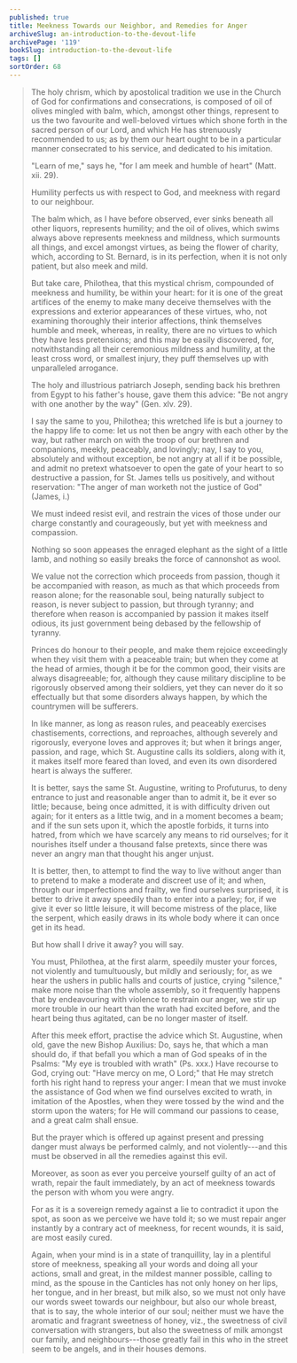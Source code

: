 ```yaml
---
published: true
title: Meekness Towards our Neighbor, and Remedies for Anger
archiveSlug: an-introduction-to-the-devout-life
archivePage: '119'
bookSlug: introduction-to-the-devout-life
tags: []
sortOrder: 68
---
```


> The holy chrism, which by apostolical tradition we use in the Church of God for confirmations and consecrations, is composed of oil of olives mingled with balm, which, amongst other things, represent to us the two favourite and well-beloved virtues which shone forth in the sacred person of our Lord, and which He has strenuously recommended to us; as by them our heart ought to be in a particular manner consecrated to his service, and dedicated to his imitation.
>
> "Learn of me," says he, "for I am meek and humble of heart" (Matt. xii. 29).
>
> Humility perfects us with respect to God, and meekness with regard to our neighbour.
>
> The balm which, as I have before observed, ever sinks beneath all other liquors, represents humility; and the oil of olives, which swims always above represents meekness and mildness, which surmounts all things, and excel amongst virtues, as being the flower of charity, which, according to St. Bernard, is in its perfection, when it is not only patient, but also meek and mild.
>
> But take care, Philothea, that this mystical chrism, compounded of meekness and humility, be within your heart: for it is one of the great artifices of the enemy to make many deceive themselves with the expressions and exterior appearances of these virtues, who, not examining thoroughly their interior affections, think themselves humble and meek, whereas, in reality, there are no virtues to which they have less pretensions; and this may be easily discovered, for, notwithstanding all their ceremonious mildness and humility, at the least cross word, or smallest injury, they puff themselves up with unparalleled arrogance.
>
> The holy and illustrious patriarch Joseph, sending back his brethren from Egypt to his father's house, gave them this advice: "Be not angry with one another by the way" (Gen. xlv. 29).
>
> I say the same to you, Philothea; this wretched life is but a journey to the happy life to come: let us not then be angry with each other by the way, but rather march on with the troop of our brethren and companions, meekly, peaceably, and lovingly; nay, I say to you, absolutely and without exception, be not angry at all if it be possible, and admit no pretext whatsoever to open the gate of your heart to so destructive a passion, for St. James tells us positively, and without reservation: "The anger of man worketh not the justice of God" (James, i.)
>
> We must indeed resist evil, and restrain the vices of those under our charge constantly and courageously, but yet with meekness and compassion.
>
> Nothing so soon appeases the enraged elephant as the sight of a little lamb, and nothing so easily breaks the force of cannonshot as wool.
>
> We value not the correction which proceeds from passion, though it be accompanied with reason, as much as that which proceeds from reason alone; for the reasonable soul, being naturally subject to reason, is never subject to passion, but through tyranny; and therefore when reason is accompanied by passion it makes itself odious, its just government being debased by the fellowship of tyranny.
>
> Princes do honour to their people, and make them rejoice exceedingly when they visit them with a peaceable train; but when they come at the head of armies, though it be for the common good, their visits are always disagreeable; for, although they cause military discipline to be rigorously observed among their soldiers, yet they can never do it so effectually but that some disorders always happen, by which the countrymen will be sufferers.
>
> In like manner, as long as reason rules, and peaceably exercises chastisements, corrections, and reproaches, although severely and rigorously, everyone loves and approves it; but when it brings anger, passion, and rage, which St. Augustine calls its soldiers, along with it, it makes itself more feared than loved, and even its own disordered heart is always the sufferer.
>
> It is better, says the same St. Augustine, writing to Profuturus, to deny entrance to just and reasonable anger than to admit it, be it ever so little; because, being once admitted, it is with difficulty driven out again; for it enters as a little twig, and in a moment becomes a beam; and if the sun sets upon it, which the apostle forbids, it turns into hatred, from which we have scarcely any means to rid ourselves; for it nourishes itself under a thousand false pretexts, since there was never an angry man that thought his anger unjust.
>
> It is better, then, to attempt to find the way to live without anger than to pretend to make a moderate and discreet use of it; and when, through our imperfections and frailty, we find ourselves surprised, it is better to drive it away speedily than to enter into a parley; for, if we give it ever so little leisure, it will become mistress of the place, like the serpent, which easily draws in its whole body where it can once get in its head.
>
> But how shall I drive it away? you will say.
>
> You must, Philothea, at the first alarm, speedily muster your forces, not violently and tumultuously, but mildly and seriously; for, as we hear the ushers in public halls and courts of justice, crying "silence," make more noise than the whole assembly, so it frequently happens that by endeavouring with violence to restrain our anger, we stir up more trouble in our heart than the wrath had excited before, and the heart being thus agitated, can be no longer master of itself.
>
> After this meek effort, practise the advice which St. Augustine, when old, gave the new Bishop Auxilius: Do, says he, that which a man should do, if that befall you which a man of God speaks of in the Psalms: "My eye is troubled with wrath" (Ps. xxx.) Have recourse to God, crying out: "Have mercy on me, O Lord;" that He may stretch forth his right hand to repress your anger: I mean that we must invoke the assistance of God when we find ourselves excited to wrath, in imitation of the Apostles, when they were tossed by the wind and the storm upon the waters; for He will command our passions to cease, and a great calm shall ensue.
>
> But the prayer which is offered up against present and pressing danger must always be performed calmly, and not violently---and this must be observed in all the remedies against this evil.
>
> Moreover, as soon as ever you perceive yourself guilty of an act of wrath, repair the fault immediately, by an act of meekness towards the person with whom you were angry.
>
> For as it is a sovereign remedy against a lie to contradict it upon the spot, as soon as we perceive we have told it; so we must repair anger instantly by a contrary act of meekness, for recent wounds, it is said, are most easily cured.
>
> Again, when your mind is in a state of tranquillity, lay in a plentiful store of meekness, speaking all your words and doing all your actions, small and great, in the mildest manner possible, calling to mind, as the spouse in the Canticles has not only honey on her lips, her tongue, and in her breast, but milk also, so we must not only have our words sweet towards our neighbour, but also our whole breast, that is to say, the whole interior of our soul; neither must we have the aromatic and fragrant sweetness of honey, viz., the sweetness of civil conversation with strangers, but also the sweetness of milk amongst our family, and neighbours---those greatly fail in this who in the street seem to be angels, and in their houses demons.
